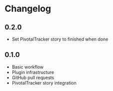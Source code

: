 # Changelog


## 0.2.0

* Set PivotalTracker story to finished when done


## 0.1.0

* Basic workflow
* Plugin infrastructure
* GitHub pull requests
* PivotalTracker story integration
